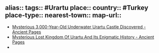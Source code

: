 alias::
tags:: #Urartu 
place::
country:: #Turkey 
place-type::
nearest-town::
map-url::
-
- [Mysterious 3,000-Year-Old Underwater Urartu Castle Discovered - Ancient Pages](https://www.ancientpages.com/2017/11/22/mysterious-3000-year-old-underwater-urartu-castle-discovered/)
- [Mysterious Lost Kingdom Of Urartu And Its Enigmatic History - Ancient Pages](https://www.ancientpages.com/2014/06/22/mysterious-lost-kingdom-of-urartu-and-its-enigmatic-history-2/)
-